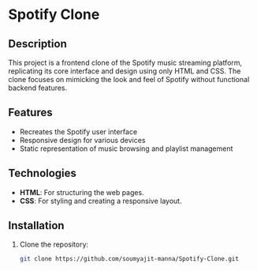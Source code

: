 # Spotify Clone

## Description
This project is a frontend clone of the Spotify music streaming platform, replicating its core interface and design using only HTML and CSS. The clone focuses on mimicking the look and feel of Spotify without functional backend features.

## Features
- Recreates the Spotify user interface
- Responsive design for various devices
- Static representation of music browsing and playlist management

## Technologies
- **HTML**: For structuring the web pages.
- **CSS**: For styling and creating a responsive layout.

## Installation
1. Clone the repository:
   ```bash
   git clone https://github.com/soumyajit-manna/Spotify-Clone.git

